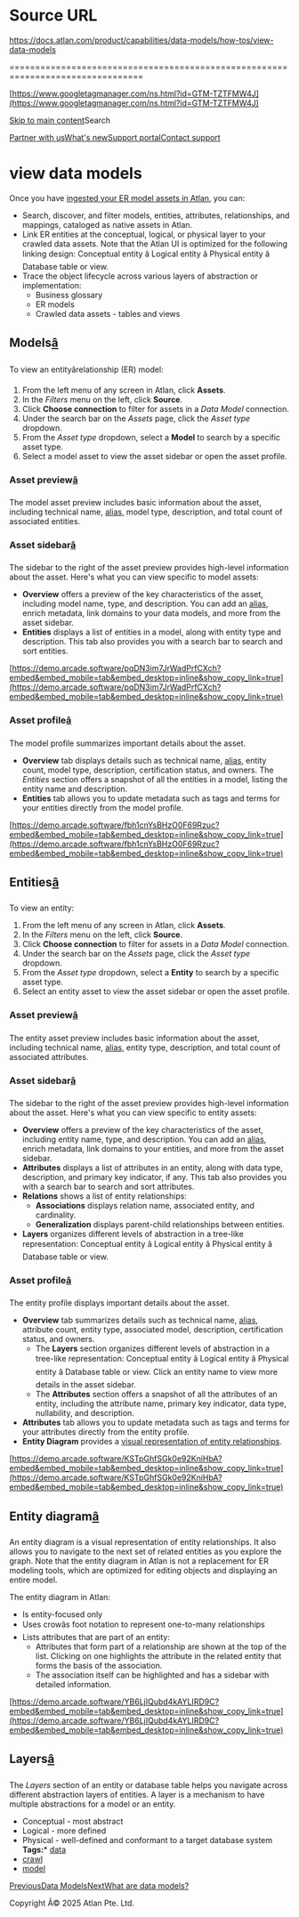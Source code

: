 # Source URL
https://docs.atlan.com/product/capabilities/data-models/how-tos/view-data-models

================================================================================

<!--
canonical: https://docs.atlan.com/product/capabilities/data-models/how-tos/view-data-models
link-alternate: https://docs.atlan.com/product/capabilities/data-models/how-tos/view-data-models
meta-description: Once you have [ingested your ER model assets in Atlan](/product/capabilities/data-models/concepts/what-are-data-models), you can:.
meta-docsearch:docusaurus_tag: docs-default-current
meta-docsearch:language: en
meta-docsearch:version: current
meta-docusaurus_locale: en
meta-docusaurus_tag: docs-default-current
meta-docusaurus_version: current
meta-generator: Docusaurus v3.8.1
meta-og-description: Once you have [ingested your ER model assets in Atlan](/product/capabilities/data-models/concepts/what-are-data-models), you can:.
meta-og-locale: en
meta-og-title: view data models | Atlan Documentation
meta-og-url: https://docs.atlan.com/product/capabilities/data-models/how-tos/view-data-models
meta-twitter:card: summary_large_image
meta-viewport: width=device-width,initial-scale=1
title: view data models | Atlan Documentation
-->

[https://www.googletagmanager.com/ns.html?id=GTM-TZTFMW4J](https://www.googletagmanager.com/ns.html?id=GTM-TZTFMW4J)

[Skip to main content](#__docusaurus_skipToContent_fallback)Search

[Partner with us](https://docs.google.com/forms/d/e/1FAIpQLScuAIhCm2GS7YFstrOjawbP8J7PUmOynQo7wI2yGCcCyEcVSw/viewform)[What's new](https://shipped.atlan.com/)[Support portal](https://atlan.zendesk.com/auth/v2/login/signin?return_to=https%3A%2F%2Fatlan.zendesk.com%2Fhc%2Fen-us&theme=hc&locale=en-us&brand_id=1900000425113&auth_origin=1900000425113%2Cfalse%2Ctrue)[Contact support](/support/submit-request)

view data models
================

Once you have [ingested your ER model assets in Atlan](/product/capabilities/data-models/concepts/what-are-data-models), you can:

* Search, discover, and filter models, entities, attributes, relationships, and mappings, cataloged as native assets in Atlan.
* Link ER entities at the conceptual, logical, or physical layer to your crawled data assets. Note that the Atlan UI is optimized for the following linking design: Conceptual entity â Logical entity â Physical entity â Database table or view.
* Trace the object lifecycle across various layers of abstraction or implementation:
    + Business glossary
    + ER models
    + Crawled data assets \- tables and views

Models[â](#models "Direct link to Models")
--------------------------------------------

To view an entityârelationship (ER) model:

1. From the left menu of any screen in Atlan, click **Assets**.
2. In the *Filters* menu on the left, click **Source**.
3. Click **Choose connection** to filter for assets in a *Data Model* connection.
4. Under the search bar on the *Assets* page, click the *Asset type* dropdown.
5. From the *Asset type* dropdown, select a **Model** to search by a specific asset type.
6. Select a model asset to view the asset sidebar or open the asset profile.

### Asset preview[â](#asset-preview "Direct link to Asset preview")

The model asset preview includes basic information about the asset, including technical name, [alias](/product/capabilities/discovery/how-tos/add-an-alias), model type, description, and total count of associated entities.

### Asset sidebar[â](#asset-sidebar "Direct link to Asset sidebar")

The sidebar to the right of the asset preview provides high\-level information about the asset. Here's what you can view specific to model assets:

* **Overview** offers a preview of the key characteristics of the asset, including model name, type, and description. You can add an [alias](/product/capabilities/discovery/how-tos/add-an-alias), enrich metadata, link domains to your data models, and more from the asset sidebar.
* **Entities** displays a list of entities in a model, along with entity type and description. This tab also provides you with a search bar to search and sort entities.

[https://demo.arcade.software/pqDN3im7JrWadPrfCXch?embed&embed_mobile=tab&embed_desktop=inline&show_copy_link=true](https://demo.arcade.software/pqDN3im7JrWadPrfCXch?embed&embed_mobile=tab&embed_desktop=inline&show_copy_link=true)

### Asset profile[â](#asset-profile "Direct link to Asset profile")

The model profile summarizes important details about the asset.

* **Overview** tab displays details such as technical name, [alias](/product/capabilities/discovery/how-tos/add-an-alias), entity count, model type, description, certification status, and owners. The *Entities* section offers a snapshot of all the entities in a model, listing the entity name and description.
* **Entities** tab allows you to update metadata such as tags and terms for your entities directly from the model profile.

[https://demo.arcade.software/fbh1cnYsBHzO0F69Rzuc?embed&embed_mobile=tab&embed_desktop=inline&show_copy_link=true](https://demo.arcade.software/fbh1cnYsBHzO0F69Rzuc?embed&embed_mobile=tab&embed_desktop=inline&show_copy_link=true)

Entities[â](#entities "Direct link to Entities")
--------------------------------------------------

To view an entity:

1. From the left menu of any screen in Atlan, click **Assets**.
2. In the *Filters* menu on the left, click **Source**.
3. Click **Choose connection** to filter for assets in a *Data Model* connection.
4. Under the search bar on the *Assets* page, click the *Asset type* dropdown.
5. From the *Asset type* dropdown, select a **Entity** to search by a specific asset type.
6. Select an entity asset to view the asset sidebar or open the asset profile.

### Asset preview[â](#asset-preview-1 "Direct link to Asset preview")

The entity asset preview includes basic information about the asset, including technical name, [alias](/product/capabilities/discovery/how-tos/add-an-alias), entity type, description, and total count of associated attributes.

### Asset sidebar[â](#asset-sidebar-1 "Direct link to Asset sidebar")

The sidebar to the right of the asset preview provides high\-level information about the asset. Here's what you can view specific to entity assets:

* **Overview** offers a preview of the key characteristics of the asset, including entity name, type, and description. You can add an [alias](/product/capabilities/discovery/how-tos/add-an-alias), enrich metadata, link domains to your entities, and more from the asset sidebar.
* **Attributes** displays a list of attributes in an entity, along with data type, description, and primary key indicator, if any. This tab also provides you with a search bar to search and sort attributes.
* **Relations** shows a list of entity relationships:
    + **Associations** displays relation name, associated entity, and cardinality.
    + **Generalization** displays parent\-child relationships between entities.
* **Layers** organizes different levels of abstraction in a tree\-like representation: Conceptual entity â Logical entity â Physical entity â Database table or view.

### Asset profile[â](#asset-profile-1 "Direct link to Asset profile")

The entity profile displays important details about the asset.

* **Overview** tab summarizes details such as technical name, [alias](/product/capabilities/discovery/how-tos/add-an-alias), attribute count, entity type, associated model, description, certification status, and owners.
    + The **Layers** section organizes different levels of abstraction in a tree\-like representation: Conceptual entity â Logical entity â Physical entity â Database table or view. Click an entity name to view more details in the asset sidebar.
    + The **Attributes** section offers a snapshot of all the attributes of an entity, including the attribute name, primary key indicator, data type, nullability, and description.
* **Attributes** tab allows you to update metadata such as tags and terms for your attributes directly from the entity profile.
* **Entity Diagram** provides a [visual representation of entity relationships](/product/capabilities/data-models/how-tos/view-data-models).

[https://demo.arcade.software/KSTpGhfSGk0e92KniHbA?embed&embed_mobile=tab&embed_desktop=inline&show_copy_link=true](https://demo.arcade.software/KSTpGhfSGk0e92KniHbA?embed&embed_mobile=tab&embed_desktop=inline&show_copy_link=true)

Entity diagram[â](#entity-diagram "Direct link to Entity diagram")
--------------------------------------------------------------------

An entity diagram is a visual representation of entity relationships. It also allows you to navigate to the next set of related entities as you explore the graph. Note that the entity diagram in Atlan is not a replacement for ER modeling tools, which are optimized for editing objects and displaying an entire model.

The entity diagram in Atlan:

* Is entity\-focused only
* Uses crowâs foot notation to represent one\-to\-many relationships
* Lists attributes that are part of an entity:
    + Attributes that form part of a relationship are shown at the top of the list. Clicking on one highlights the attribute in the related entity that forms the basis of the association.
    + The association itself can be highlighted and has a sidebar with detailed information.

[https://demo.arcade.software/YB6LjIQubd4kAYLIRD9C?embed&embed_mobile=tab&embed_desktop=inline&show_copy_link=true](https://demo.arcade.software/YB6LjIQubd4kAYLIRD9C?embed&embed_mobile=tab&embed_desktop=inline&show_copy_link=true)

Layers[â](#layers "Direct link to Layers")
--------------------------------------------

The *Layers* section of an entity or database table helps you navigate across different abstraction layers of entities. A layer is a mechanism to have multiple abstractions for a model or an entity.

* Conceptual \- most abstract
* Logical \- more defined
* Physical \- well\-defined and conformant to a target database system
**Tags:*** [data](/tags/data)
* [crawl](/tags/crawl)
* [model](/tags/model)

[PreviousData Models](/product/capabilities/data-models)[NextWhat are data models?](/product/capabilities/data-models/concepts/what-are-data-models)

Copyright Â© 2025 Atlan Pte. Ltd.

